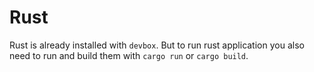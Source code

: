 # Rust

Rust is already installed with `devbox`. But to run rust application you also need to run and build them with `cargo run` or `cargo build`.
